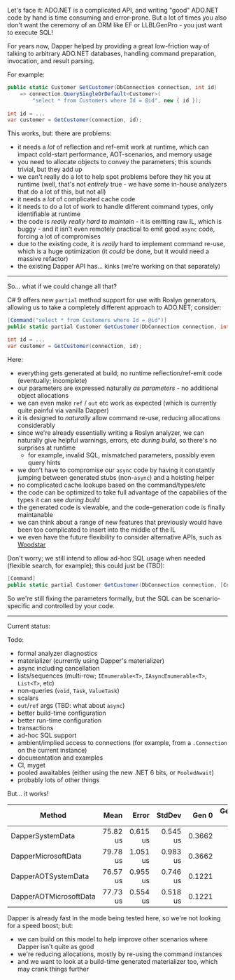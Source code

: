 Let's face it: ADO.NET is a complicated API, and writing "good" ADO.NET code by hand is time consuming and error-prone. But a lot of times you also don't want
the ceremony of an ORM like EF or LLBLGenPro - you just want to execute SQL!

For years now, Dapper helped by providing a great low-friction way of talking to arbitrary ADO.NET databases, handling command preparation, invocation, and result parsing.

For example:

``` c#
public static Customer GetCustomer(DbConnection connection, int id)
    => connection.QuerySingleOrDefault<Customer>(
        "select * from Customers where Id = @id", new { id });
    
int id = ...
var customer = GetCustomer(connection, id);
```

This works, but: there are problems:

- it needs a *lot* of reflection and ref-emit work at runtime, which can impact cold-start performance, AOT-scenarios, and memory usage
- you need to allocate objects to convey the parameters; this sounds trivial, but they add up
- we can't really do a lot to help spot problems before they hit you at runtime (well, that's not *entirely* true - we have some in-house analyzers that do a lot of this, but not all)
- it needs a *lot* of complicated cache code
- it needs to do a lot of work to handle different command types, only identifiable at runtime
- the code is *really really hard to maintain* - it is emitting raw IL, which is buggy - and it isn't even remotely practical to emit good `async` code, forcing a lot of compromises
- due to the existing code, it is *really* hard to implement command re-use, which is a huge optimization (it *could* be done, but it would need a massive refactor)
- the existing Dapper API has... kinks (we're working on that separately)

---

So... what if we could change all that?

C# 9 offers new `partial` method support for use with Roslyn generators, allowing us to take a completely different approach to ADO.NET; consider:

``` c#
[Command("select * from Customers where Id = @id")]
public static partial Customer GetCustomer(DbConnection connection, int id);

int id = ...
var customer = GetCustomer(connection, id);
```

Here:

- everything gets generated at build; no runtime reflection/ref-emit code (eventually; incomplete)
- our parameters are expressed naturally *as parameters* - no additional object allocations
- we can even make `ref` / `out` etc work as expected (which is currently quite painful via vanilla Dapper)
- it is designed to *naturally* allow command re-use, reducing allocations considerably
- since we're already essentially writing a Roslyn analyzer, we can naturally give helpful warnings, errors, etc *during build*, so there's no surprises at runtime
  - for example, invalid SQL, mismatched parameters, possibly even query hints
- we don't have to compromise our `async` code by having it constantly jumping between generated stubs (non-`async`) and a hoisting helper
- no complicated cache lookups based on the command/types/etc
- the code can be optimized to take full advantage of the capabilies of the types it can see *during build*
- the generated code is viewable, and the code-generation code is finally maintanable
- we can think about a range of new features that previously would have been too complicated to insert into the middle of the IL
- we even have the future flexibility to consider alternative APIs, such as [Woodstar](https://github.com/dotnet/datalab)

Don't worry; we still intend to allow ad-hoc SQL usage when needed (flexible search, for example); this could just be (TBD):

``` c#
[Command]
public static partial Customer GetCustomer(DbConnection connection, [Command] string sql, int id);
```

So we're still fixing the parameters formally, but the SQL can be scenario-specific and controlled by your code.

---

Current status:

Todo:

- formal analyzer diagnostics
- materializer (currently using Dapper's materializer)
- async including cancellation
- lists/sequences (multi-row; `IEnumerable<T>`, `IAsyncEnumerable<T>`, `List<T>`, etc)
- non-queries (`void`, `Task`, `ValueTask`)
- scalars
- `out`/`ref` args (TBD: what about `async`)
- better build-time configuration
- better run-time configuration
- transactions
- ad-hoc SQL support
- ambient/implied access to connections (for example, from a `.Connection` on the current instance)
- documentation and examples
- CI, myget
- pooled awaitables (either using the new .NET 6 bits, or `PooledAwait`)
- probably lots of other things

But... it works!


|                   Method |     Mean |    Error |   StdDev |  Gen 0 | Gen 1 | Gen 2 | Allocated |
|------------------------- |---------:|---------:|---------:|-------:|------:|------:|----------:|
|         DapperSystemData | 75.82 us | 0.615 us | 0.545 us | 0.3662 |     - |     - |    3.2 KB |
|      DapperMicrosoftData | 79.78 us | 1.051 us | 0.983 us | 0.3662 |     - |     - |   3.41 KB |
|      DapperAOTSystemData | 76.57 us | 0.955 us | 0.746 us | 0.1221 |     - |     - |   1.95 KB |
|   DapperAOTMicrosoftData | 77.73 us | 0.554 us | 0.518 us | 0.1221 |     - |     - |   1.95 KB |

Dapper is already fast in the mode being tested here, so we're not looking for a speed boost; but:

- we can build on this model to help improve other scenarios where Dapper isn't quite as good
- we're reducing allocations, mostly by re-using the command instances
- and we want to look at a build-time generated materializer too, which may crank things further

